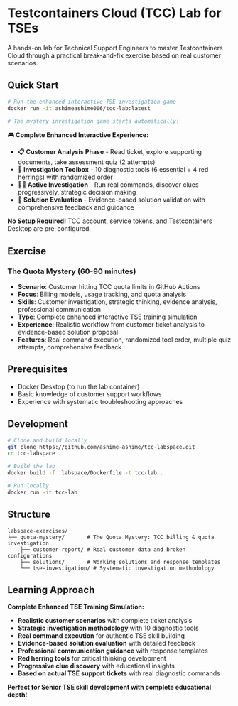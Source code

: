 # Testcontainers Cloud (TCC) Lab for TSEs

A hands-on lab for Technical Support Engineers to master Testcontainers Cloud through a practical break-and-fix exercise based on real customer scenarios.

## Quick Start

```bash
# Run the enhanced interactive TSE investigation game
docker run -it ashimeashime006/tcc-lab:latest

# The mystery investigation game starts automatically!
```

**🎮 Complete Enhanced Interactive Experience:**
- **📋 Customer Analysis Phase** - Read ticket, explore supporting documents, take assessment quiz (2 attempts)
- **🔧 Investigation Toolbox** - 10 diagnostic tools (6 essential + 4 red herrings) with randomized order
- **🕵️‍♂️ Active Investigation** - Run real commands, discover clues progressively, strategic decision making
- **🎯 Solution Evaluation** - Evidence-based solution validation with comprehensive feedback and guidance

**No Setup Required!** TCC account, service tokens, and Testcontainers Desktop are pre-configured.

## Exercise

### The Quota Mystery (60-90 minutes)
- **Scenario**: Customer hitting TCC quota limits in GitHub Actions
- **Focus**: Billing models, usage tracking, and quota analysis
- **Skills**: Customer investigation, strategic thinking, evidence analysis, professional communication
- **Type**: Complete enhanced interactive TSE training simulation
- **Experience**: Realistic workflow from customer ticket analysis to evidence-based solution proposal
- **Features**: Real command execution, randomized tool order, multiple quiz attempts, comprehensive feedback

## Prerequisites

- Docker Desktop (to run the lab container)
- Basic knowledge of customer support workflows
- Experience with systematic troubleshooting approaches

## Development

```bash
# Clone and build locally
git clone https://github.com/ashime-ashime/tcc-labspace.git
cd tcc-labspace

# Build the lab
docker build -f .labspace/Dockerfile -t tcc-lab .

# Run locally
docker run -it tcc-lab
```

## Structure

```
labspace-exercises/
└── quota-mystery/       # The Quota Mystery: TCC billing & quota investigation
    ├── customer-report/ # Real customer data and broken configurations
    ├── solutions/       # Working solutions and response templates
    └── tse-investigation/ # Systematic investigation methodology
```

## Learning Approach

**Complete Enhanced TSE Training Simulation:**
- **Realistic customer scenarios** with complete ticket analysis
- **Strategic investigation methodology** with 10 diagnostic tools
- **Real command execution** for authentic TSE skill building
- **Evidence-based solution evaluation** with detailed feedback
- **Professional communication guidance** with response templates
- **Red herring tools** for critical thinking development
- **Progressive clue discovery** with educational insights
- **Based on actual TSE support tickets** with real diagnostic commands

**Perfect for Senior TSE skill development with complete educational depth!**